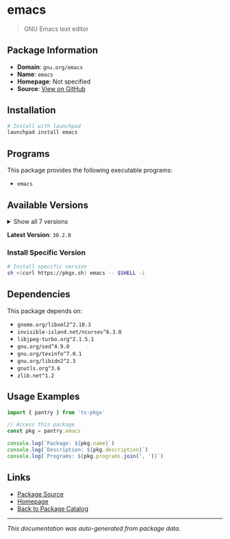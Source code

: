 # emacs

> GNU Emacs text editor

## Package Information

- **Domain**: `gnu.org/emacs`
- **Name**: `emacs`
- **Homepage**: Not specified
- **Source**: [View on GitHub](https://github.com/pkgxdev/pantry/tree/main/projects/gnu.org/emacs/package.yml)

## Installation

```bash
# Install with launchpad
launchpad install emacs
```

## Programs

This package provides the following executable programs:

- `emacs`

## Available Versions

<details>
<summary>Show all 7 versions</summary>

- `30.2.0`, `30.1.0`, `29.4.0`, `29.3.0`, `29.2.0`
- `29.1.0`, `28.2.0`

</details>

**Latest Version**: `30.2.0`

### Install Specific Version

```bash
# Install specific version
sh <(curl https://pkgx.sh) emacs -- $SHELL -i
```

## Dependencies

This package depends on:

- `gnome.org/libxml2^2.10.3`
- `invisible-island.net/ncurses^6.3.0`
- `libjpeg-turbo.org^2.1.5.1`
- `gnu.org/sed^4.9.0`
- `gnu.org/texinfo^7.0.1`
- `gnu.org/libidn2^2.3`
- `gnutls.org^3.6`
- `zlib.net^1.2`

## Usage Examples

```typescript
import { pantry } from 'ts-pkgx'

// Access this package
const pkg = pantry.emacs

console.log(`Package: ${pkg.name}`)
console.log(`Description: ${pkg.description}`)
console.log(`Programs: ${pkg.programs.join(', ')}`)
```

## Links

- [Package Source](https://github.com/pkgxdev/pantry/tree/main/projects/gnu.org/emacs/package.yml)
- [Homepage](#)
- [Back to Package Catalog](../../../package-catalog.md)

---

*This documentation was auto-generated from package data.*
